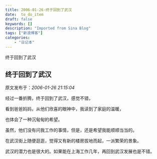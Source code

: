 ```yaml
---
title: 2006-01-26-终于回到了武汉
date:  to_do_item
draft: false
keywords: []
description: "Imported from Sina Blog"
tags: ["新浪博客"]
categories: 
    - "日记本"
---
```

终于回到了武汉
## 终于回到了武汉

 原文发布于：*2006-01-26 21:15:04*

经过一番折腾，终于回到了武汉，感觉不错，

看到爸爸妈妈，从他们欣喜的眼神中，我读到了家庭的温暖，

也体会了一种沉甸甸的希望。

虽然，他们没有问我工作的事情，但是，还是希望我能顺顺当当的。

   在武汉街上随便逛逛，觉得又有新的楼房拔地而起，一派繁荣的景象。

武汉的潜力也是很大的。如果能在上海工作几年，再回到武汉发展也是不错。


